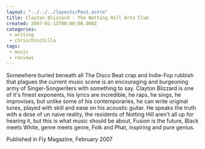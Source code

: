 ```yaml
---
layout: "../../../layouts/Post.astro"
title: Clayton Blizzard - The Notting Hill Arts Club
created: 2007-01-13T00:00:00.000Z
categories:
 - writing
 - chrischinchilla
tags: 
 - music 
 - reviews
---
```


Somewhere buried beneath all The Disco Beat crap and Indie-Fop rubbish that plagues the current music scene is an encouraging and burgeoning army of Singer-Songwriters with something to say. Clayton Blizzard is one of it's finest exponents, his lyrics are incredible, he raps, he sings, he improvises, but unlike some of his contemporaries, he can write original tunes, played with skill and ease on his acoustic guitar. He speaks the truth with a dose of un naive reality, the residents of Notting Hill aren't all up for hearing it, but this is what music should be about, Fusion is the future, Black meets White, genre meets genre, Folk and Phat, inspiring and pure genius.

Published in Fly Magazine, February 2007
